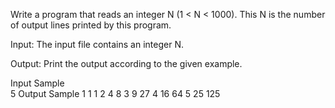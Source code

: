 Write a program that reads an integer N (1 < N < 1000). This N is the number of output lines printed by this program.

Input: 
The input file contains an integer N.

Output: 
Print the output according to the given example.

Input Sample	
5
Output Sample
1 1 1
2 4 8
3 9 27
4 16 64
5 25 125

